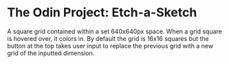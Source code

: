 # The Odin Project: Etch-a-Sketch

A square grid contained within a set 640x640px space. When a grid square is hovered over, it colors in.
By default the grid is 16x16 squares but the button at the top takes user input to replace the previous grid with a new grid of the inputted dimension.